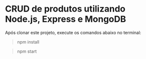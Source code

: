 # CRUD de produtos utilizando Node.js, Express e MongoDB

Após clonar este projeto, execute os comandos abaixo no terminal:

> npm install

> npm start